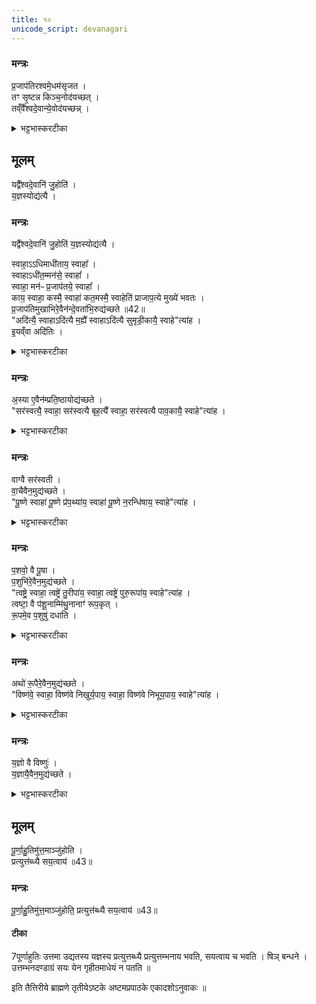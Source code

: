 ```yaml
---
title: १०
unicode_script: devanagari
---
```

### मन्त्रः
प्र॒जाप॑तिरश्वमे॒धम॑सृजत ।  
तꣳ सृ॒ष्टन्न किञ्च॒नोद॑यच्छत् ।  
तव्ँवै᳚श्वदे॒वान्ये॒वोद॑यच्छन्न् ।  
<details><summary>भट्टभास्करटीका</summary>

1प्रजापतिरश्वमेधमित्वादि ॥ उद्यमनं सृष्टस्योद्घारणम् । वैश्वदेवान्येव तं सृष्टं अश्वमेधं उद्यन्तुं अशक्नुवन्, नान्यत्किंचन ।  
</details>

## मूलम् 
यद्वै᳚श्वदे॒वानि॑ जु॒होति॑ ।  
य॒ज्ञस्योद्य॑त्यै ।  

### मन्त्रः
यद्वै᳚श्वदे॒वानि॑ जु॒होति॑  य॒ज्ञस्योद्य॑त्यै ।  

स्वाहा॒ऽऽधिमाधी॑ताय॒ स्वाहा᳚ ।  
स्वाहाऽधी॑त॒म्मन॑से॒ स्वाहा᳚ ।  
स्वाहा॒ मन॑ᳶ प्र॒जाप॑तये॒ स्वाहा᳚ ।  
काय॒ स्वाहा॒ कस्मै॒ स्वाहा॑ कत॒मस्मै॒ स्वाहेति॑ प्राजाप॒त्ये मुख्ये॑ भवतः ।  
प्र॒जाप॑तिमुखाभिरे॒वैन॑न्दे॒वता॑भि॒रुद्य॑च्छते ॥42॥  
"अदि॑त्यै॒ स्वाहाऽदि॑त्यै म॒ह्यै᳚ स्वाहाऽदि॑त्यै सुमृडी॒कायै॒ स्वाहे"त्या॑ह ।  
इ॒यव्ँवा अदि॑तिः ।  
<details><summary>भट्टभास्करटीका</summary>

यदित्यादि गतम् । प्राजापत्ये प्रजापतिदेवत्ये द्वे त्रिके मुख्ये मुखभवे भवतः । तत्र मन्त्रेष्वाम्नाते अपि पठित्वैवं दर्शयति त्रिकाणि । तत्राधीतादिभिः षड्भिः पदैः अवस्थाभेदेन प्रजापतिरेवोच्यते । तेन प्रजापतिमुखाभिः प्रजापतिप्रभृतिभिः देवताभिः अश्वमेधं उद्यच्छते उद्भूतसामर्थ्यमारभते ॥
</details>

### मन्त्रः
अ॒स्या ए॒वैन॑म्प्रति॒ष्ठायोद्य॑च्छते ।  
"सर॑स्वत्यै॒ स्वाहा॒ सर॑स्वत्यै बृह॒त्यै᳚ स्वाहा॒ सर॑स्वत्यै पाव॒कायै॒ स्वाहे"त्या॑ह ।  
<details><summary>भट्टभास्करटीका</summary>

2अस्या एवेति ॥ प्रतिष्ठाय प्रतिष्ठालाभेन अस्याः पृथिव्याः एनं अश्वमेधं उद्यच्छते ॥
</details>

### मन्त्रः
वाग्वै सर॑स्वती ।  
वा॒चैवैन॒मुद्य॑च्छते ।  
"पू॒ष्णे स्वाहा॑ पू॒ष्णे प्र॑प॒थ्या॑य॒ स्वाहा॑ पू॒ष्णे न॒रन्धि॑षाय॒ स्वाहे"त्या॑ह ।  

<details><summary>भट्टभास्करटीका</summary>

3वाग्वा इत्यादि ॥ गतम् ॥
</details>

### मन्त्रः
प॒शवो॒ वै पू॒षा ।  
प॒शुभि॑रे॒वैन॒मुद्य॑च्छते ।  
"त्वष्ट्रे॒ स्वाहा॒ त्वष्ट्रे॑ तु॒रीपा॑य॒ स्वाहा॒ त्वष्ट्रे॑ पुरु॒रूपा॑य॒ स्वाहे"त्या॑ह ।  
त्वष्टा॒ वै प॑शू॒नाम्मि॑थु॒नानाꣳ॑ रूप॒कृत् ।  
रू॒पमे॒व प॒शुषु॑ दधाति ।  
<details><summary>भट्टभास्करटीका</summary>

4पशवो वै पूषेति ॥ तत्सिद्धिहेतुत्वात् ॥
</details>

### मन्त्रः
अथो॑ रू॒पैरे॒वैन॒मुद्य॑च्छते ।  
"विष्ण॑वे॒ स्वाहा॒ विष्ण॑वे निखुर्य॒पाय॒ स्वाहा॒ विष्ण॑वे निभूय॒पाय॒ स्वाहे"त्या॑ह ।  
<details><summary>भट्टभास्करटीका</summary>

5रूपैरिति ॥ प्रशस्ता गुणा रूपाणि ॥
</details>

### मन्त्रः
य॒ज्ञो वै विष्णुः॑ ।  
य॒ज्ञायै॒वैन॒मुद्य॑च्छते ।  

<details><summary>भट्टभास्करटीका</summary>

6यज्ञो वा इति ॥ सर्वयज्ञाधारत्वात् ताच्छब्द्यम् । यज्ञाय सर्वयज्ञाधाराय यज्ञं इष्टं प्राप्तुं अश्वमेधं उद्यच्छते ॥
</details>

## मूलम् 
पू॒र्णा॒हु॒तिमु॑त्त॒माञ्जु॑होति ।  
प्रत्युत्त॑ब्ध्यै सय॒त्वाय॑ ॥43॥
### मन्त्रः
पू॒र्णा॒हु॒तिमु॑त्त॒माञ्जु॑होति॒ प्रत्युत्त॑ब्ध्यै सय॒त्वाय॑ ॥43॥  

#### टीका

7पूर्णाहुतिः उत्तमा उद्यतस्य यज्ञस्य प्रत्युत्तब्ध्यै प्रत्युत्तम्भनाय भवति, सयत्वाय च भवति । षिञ् बन्धने । उत्तम्भनदण्डाग्रं सयः येन गृहीतमाधेयं न पतति ॥



इति तैत्तिरीये ब्राह्मणे तृतीयेऽष्टके अष्टमप्रपाठके एकादशोऽनुवाकः ॥  
